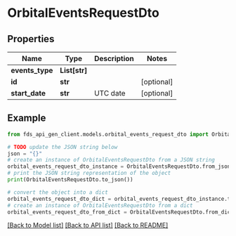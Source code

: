 # OrbitalEventsRequestDto


## Properties

Name | Type | Description | Notes
------------ | ------------- | ------------- | -------------
**events_type** | **List[str]** |  | 
**id** | **str** |  | [optional] 
**start_date** | **str** | UTC date | [optional] 

## Example

```python
from fds_api_gen_client.models.orbital_events_request_dto import OrbitalEventsRequestDto

# TODO update the JSON string below
json = "{}"
# create an instance of OrbitalEventsRequestDto from a JSON string
orbital_events_request_dto_instance = OrbitalEventsRequestDto.from_json(json)
# print the JSON string representation of the object
print(OrbitalEventsRequestDto.to_json())

# convert the object into a dict
orbital_events_request_dto_dict = orbital_events_request_dto_instance.to_dict()
# create an instance of OrbitalEventsRequestDto from a dict
orbital_events_request_dto_from_dict = OrbitalEventsRequestDto.from_dict(orbital_events_request_dto_dict)
```
[[Back to Model list]](../README.md#documentation-for-models) [[Back to API list]](../README.md#documentation-for-api-endpoints) [[Back to README]](../README.md)


